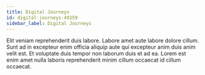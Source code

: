 ```yaml
---
title: Digital Journeys
id: digital-journeys-49159
sidebar_label: Digital Journeys
---
```


Elit veniam reprehenderit duis labore. Labore amet aute labore dolore cillum. Sunt ad in excepteur enim officia aliquip aute qui excepteur anim duis anim velit est. Et voluptate duis tempor non laborum duis et ad ea. Lorem est enim amet nulla laboris reprehenderit minim cillum occaecat id cillum occaecat.

